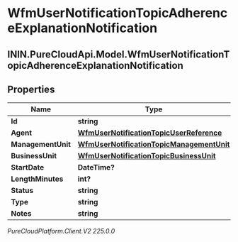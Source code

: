 # WfmUserNotificationTopicAdherenceExplanationNotification

## ININ.PureCloudApi.Model.WfmUserNotificationTopicAdherenceExplanationNotification

## Properties

|Name | Type | Description | Notes|
|------------ | ------------- | ------------- | -------------|
| **Id** | **string** |  | [optional] |
| **Agent** | [**WfmUserNotificationTopicUserReference**](WfmUserNotificationTopicUserReference) |  | [optional] |
| **ManagementUnit** | [**WfmUserNotificationTopicManagementUnit**](WfmUserNotificationTopicManagementUnit) |  | [optional] |
| **BusinessUnit** | [**WfmUserNotificationTopicBusinessUnit**](WfmUserNotificationTopicBusinessUnit) |  | [optional] |
| **StartDate** | **DateTime?** |  | [optional] |
| **LengthMinutes** | **int?** |  | [optional] |
| **Status** | **string** |  | [optional] |
| **Type** | **string** |  | [optional] |
| **Notes** | **string** |  | [optional] |



_PureCloudPlatform.Client.V2 225.0.0_
